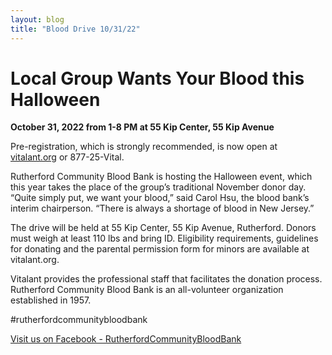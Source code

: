 ```yaml
---
layout: blog
title: "Blood Drive 10/31/22"
---
```


# Local Group Wants Your Blood this Halloween



**October 31, 2022 from 1-8 PM at 55 Kip Center, 55 Kip Avenue** 

Pre-registration, which is strongly recommended, is now open at [vitalant.org](https://vitalant.org/) or 877-25-Vital.


Rutherford Community Blood Bank is hosting the Halloween event, which this year takes the place of the group’s traditional November donor day. “Quite simply put, we want your blood,” said Carol Hsu, the blood bank’s interim chairperson. “There is always a shortage of blood in New Jersey.”


The drive will be held at 55 Kip Center, 55 Kip Avenue, Rutherford. Donors must weigh at least 110 lbs and bring ID. Eligibility requirements, guidelines for donating and the parental permission form for minors are available at vitalant.org.
 

Vitalant provides the professional staff that facilitates the donation process. Rutherford Community Blood Bank is an all-volunteer organization established in 1957.

 
#rutherfordcommunitybloodbank

[Visit us on Facebook - RutherfordCommunityBloodBank](https://www.facebook.com/profile.php?id=100080308397436)
